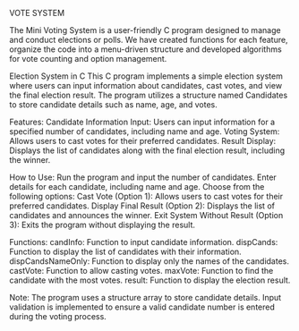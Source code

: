 
VOTE SYSTEM 

The Mini Voting System is a user-friendly C program designed to manage and conduct elections or
polls. We have created functions for each feature, organize the code into a menu-driven structure 
and developed algorithms for vote counting and option management.


Election System in C
This C program implements a simple election system where users can input information about candidates, cast votes, and view the final election result. The program utilizes a structure named Candidates to store candidate details such as name, age, and votes.

Features:
Candidate Information Input: Users can input information for a specified number of candidates, including name and age.
Voting System: Allows users to cast votes for their preferred candidates.
Result Display: Displays the list of candidates along with the final election result, including the winner.


How to Use:
Run the program and input the number of candidates.
Enter details for each candidate, including name and age.
Choose from the following options:
Cast Vote (Option 1): Allows users to cast votes for their preferred candidates.
Display Final Result (Option 2): Displays the list of candidates and announces the winner.
Exit System Without Result (Option 3): Exits the program without displaying the result.


Functions:
candInfo: Function to input candidate information.
dispCands: Function to display the list of candidates with their information.
dispCandsNameOnly: Function to display only the names of the candidates.
castVote: Function to allow casting votes.
maxVote: Function to find the candidate with the most votes.
result: Function to display the election result.


Note:
The program uses a structure array to store candidate details.
Input validation is implemented to ensure a valid candidate number is entered during the voting process.


